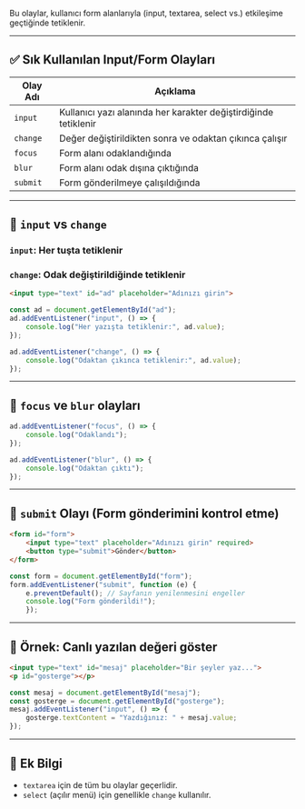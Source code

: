 
Bu olaylar, kullanıcı form alanlarıyla (input, textarea, select vs.) etkileşime geçtiğinde tetiklenir.

---

## ✅ Sık Kullanılan Input/Form Olayları

|Olay Adı|Açıklama|
|---|---|
|`input`|Kullanıcı yazı alanında her karakter değiştirdiğinde tetiklenir|
|`change`|Değer değiştirildikten sonra ve odaktan çıkınca çalışır|
|`focus`|Form alanı odaklandığında|
|`blur`|Form alanı odak dışına çıktığında|
|`submit`|Form gönderilmeye çalışıldığında|

---

## 📌 `input` vs `change`

### `input`: Her tuşta tetiklenir

### `change`: Odak değiştirildiğinde tetiklenir


```html
<input type="text" id="ad" placeholder="Adınızı girin">
```


```js
const ad = document.getElementById("ad");  
ad.addEventListener("input", () => {   
	console.log("Her yazışta tetiklenir:", ad.value);
});  

ad.addEventListener("change", () => {   
	console.log("Odaktan çıkınca tetiklenir:", ad.value); 
});
```

---
## 📌 `focus` ve `blur` olayları


```js
ad.addEventListener("focus", () => {   
	console.log("Odaklandı"); 
});  

ad.addEventListener("blur", () => {   
	console.log("Odaktan çıktı"); 
});
```

---

## 📌 `submit` Olayı (Form gönderimini kontrol etme)


```html
<form id="form">   
	<input type="text" placeholder="Adınızı girin" required>   
	<button type="submit">Gönder</button> 
</form>
```


```js
const form = document.getElementById("form"); 
form.addEventListener("submit", function (e) {   
	e.preventDefault(); // Sayfanın yenilenmesini engeller   
	console.log("Form gönderildi!"); 
	});
```

---

## 🧪 Örnek: Canlı yazılan değeri göster


```html
<input type="text" id="mesaj" placeholder="Bir şeyler yaz..."> 
<p id="gosterge"></p>
```


```js
const mesaj = document.getElementById("mesaj"); 
const gosterge = document.getElementById("gosterge");  
mesaj.addEventListener("input", () => {   
	gosterge.textContent = "Yazdığınız: " + mesaj.value; 
});
```

---

## 🧠 Ek Bilgi

- `textarea` için de tüm bu olaylar geçerlidir.
- `select` (açılır menü) için genellikle `change` kullanılır.
